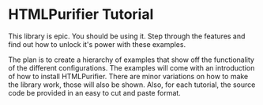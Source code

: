 HTMLPurifier Tutorial
=====================

This library is epic.
You should be using it.
Step through the features and find out how to unlock it's power with these examples.

The plan is to create a hierarchy of examples that show off the functionality of the different configurations.
The examples will come with an introduction of how to install HTMLPurifier.
There are minor variations on how to make the library work, those will also be shown.
Also, for each tutorial, the source code be provided in an easy to cut and paste format.